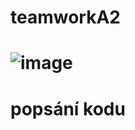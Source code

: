 # teamworkA2
# ![image](https://github.com/user-attachments/assets/664f9518-9d84-49d7-9d36-70bfb2f9c49c)
# popsání kodu 

